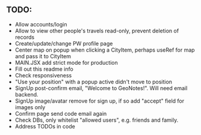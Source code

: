 ## TODO:

- Allow accounts/login
- Allow to view other people's travels read-only, prevent deletion of records
- Create/update/change PW profile page
- Center map on popup when clicking a CityItem, perhaps useRef for map and pass it to CityItem
- MAIN.JSX add strict mode for production
- Fill out this readme info
- Check responsiveness
- "Use your position" with a popup active didn't move to position
- SignUp post-confirm email, "Welcome to GeoNotes!". Will need email backend.
- SignUp image/avatar remove for sign up, if so add "accept" field for images only
- Confirm page send code email again
- Check DBs, only whitelist "allowed users", e.g. friends and family.
- Address TODOs in code
